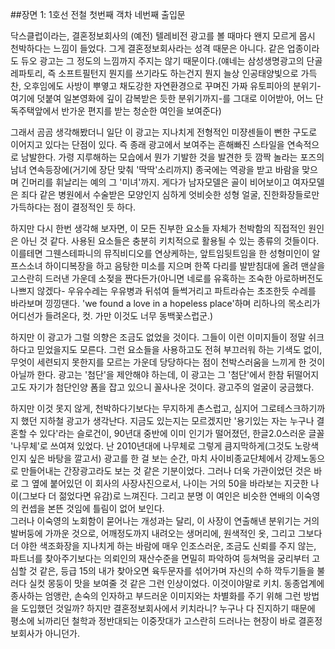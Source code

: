 ##장면 1:  1호선 전철 첫번째 객차 네번째 출입문

닥스클럽이라는, 결혼정보회사의 (예전) 텔레비전 광고를 볼 때마다 왠지 모르게 몹시 천박하다는 느낌이 들었다. 그게 결혼정보회사라는 성격 때문은 아니다. 같은 업종이라도 듀오 광고는 그 정도의 느낌까지 주지는 않기 때문이다.(얘네는 삼성생명광고의 단골 레파토리, 즉 소프트필턴지 뭔지를 쓰기라도 하는건지 뭔지 늘상 인공태양빛으로 가득찬, 오후임에도 사방이 뿌옇고 채도강한 자연환경으로 꾸며진 가짜 유토피아의 분위기- 여기에 덧붙여 일본영화에 깊이 감복받은 듯한 분위기까지-를 그대로 이어받아, 어느 단독주택앞에서 반가운 편지를 받는 청순한 여인을 보여준다)  

그래서 곰곰 생각해봤더니 일단 이 광고는 지나치게 전형적인 미쟝센들이 뻔한 구도로 이어지고 있다는 단점이 있다. 즉 종래 광고에서 보여주는 흔해빠진 스타일을 연속적으로 남발한다. 가령 지루해하는 모습에서 뭔가 기발한 것을 발견한 듯 깜짝 놀라는 포즈의 남녀 연속등장에(거기에 장단 맞춰 '딱딱'소리까지) 종국에는 역광을 받고 바람을 맞으며 긴머리를 휘날리는 예의 그 '미녀'까지. 게다가 남자모델은 골이 비어보이고 여자모델은 죄다 같은 병원에서 수술받은 모양인지 심하게 엇비슷한 성형 얼굴, 진한화장들로만 가득하다는 점이 결정적인 듯 하다. 

하지만 다시 한번 생각해 보자면, 이 모든 진부한 요소들 자체가 천박함의 직접적인 원인은 아닌 것 같다. 사용된 요소들은 충분히 키치적으로 활용될 수 있는 종류의 것들이다. 이를테면 그웬스테파니의 뮤직비디오를 연상케하는, 앞트임뒷트임을 한 성형미인이 알프스소녀 하이디복장을 하고 음탕한 미소를 지으며 한쪽 다리를 발받침대에 올려 맨살을 고스란히 드러낸 가운데 소젖을 짠다든가(아니면 네로를 유혹하는 조숙한 아로하버전도 나쁘지 않겠다-  우유수레는 우유병과 뒤섞여 들썩거리고 파트라슈는 초조한듯 수레를 바라보며 낑낑댄다. 'we found a love in a hopeless place'하며 리하나의 목소리가 어디선가 들려온다, 컷. 가만 이것도 너무 동백꽃스럽군.)  

하지만 이 광고가 그럴 의향은 조금도 없었을 것이다. 그들이 이런 이미지들이 정말 쉬크하다고 믿었을지도 모른다. 그런 요소들을 사용하고도 전혀 부끄러워 하는 기색도 없이, 무엇이 세련되지 못한지를 모르는 가운데 당당하다는 점이 천박스러움을 느끼게 한 것이 아닐까 한다. 광고는 '첨단'을 제안해야 하는데, 이 광고는 그 '첨단'에서 한참 뒤떨어지고도 자기가 첨단인양 폼을 잡고 있으니 꼴사나운 것이다. 광고주의 얼굴이 궁금했다.   

하지만 이것 못지 않게, 천박하다기보다는 무지하게 촌스럽고, 심지어 그로테스크하기까지 했던 지하철 광고가 생각난다. 지금도 있는지는 모르겠지만 '용기있는 자는 누구나 결혼할 수 있다'라는 슬로건이, 90년대 중반에 이미 인기가 떨어졌던, 한글2.0스러운 글꼴 '나무체'로 쓰여져 있었다. 난 2010년대에 나무체로 그렇게 큼지막하게(그것도 노랑색인지 싶은 바탕을 깔고서) 광고를 한 걸 보는 순간, 마치 사이비종교단체에서 강제노동으로 만들어내는 간장광고라도 보는 것 같은 기분이었다. 그러나 더욱 가관이었던 것은 바로 그 옆에 붙어있던 이 회사의 사장사진으로서, 나이는 거의 50을 바라보는 지긋한 나이(그보다 더 젊었다면 유감)로 느껴진다. 그리고 분명 이 여인은 비슷한 연배의 이숙영의 컨셉을 본뜬 것임에 틀림이 없어 보인다.   
그러나 이숙영의 노회함이 묻어나는 개성과는 달리, 이 사장이 연출해낸 분위기는 거의 발버둥에 가까운 것으로, 어깨정도까지 내려오는 생머리에, 원색적인 옷, 그리고 그보다 더 야한 색조화장을 지나치게 하는 바람에 매우 인조스러운, 조금도 신뢰를 주지 않는, 파트너를 찾아주기보다는 의뢰인의 재산수준을 면밀히 파악하여 등쳐먹을 궁리부터 고심할 것 같은, 등급 15의 내가 찾아오면 육두문자를 섞어가며 자신의 수하 깍두기들을 불러다 실컷 몽둥이 맛을 보여줄 것 같은 그런 인상이었다. 이것이야말로 키치. 동종업계에 종사하는 엄앵란, 손숙의 인자하고 부드러운 이미지와는 차별화를 주기 위해 그런 방법을 도입했던 것일까? 하지만 결혼정보회사에서 키치라니? 누구나 다 진지하기 때문에 평소에 뇌까리던 철학과 정반대되는 이중잣대가 고스란히 드러나는 현장이 바로 결혼정보회사가 아니던가.